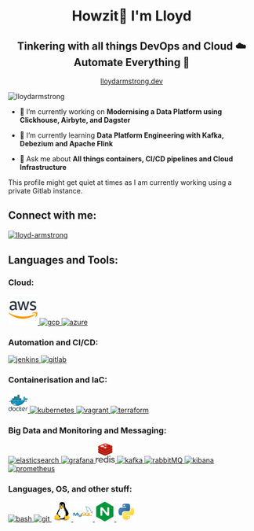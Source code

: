 <h1 align="center">Howzit🤙 I'm Lloyd</h1>
<h2 align="center">Tinkering with all things DevOps and Cloud ☁️ Automate Everything 🤖</h2>
<p align="center"><a href=https://lloydarmstrong.dev>lloydarmstrong.dev</a></p>

<p align="left"> <img src="https://komarev.com/ghpvc/?username=lloydarmstrong&label=Profile%20views&color=0e75b6&style=flat" alt="lloydarmstrong" /> </p>

- 🔧 I’m currently working on **Modernising a Data Platform using Clickhouse, Airbyte, and Dagster**

- 🌱 I’m currently learning **Data Platform Engineering with Kafka, Debezium and Apache Flink**

- 💬 Ask me about **All things containers, CI/CD pipelines and Cloud Infrastructure**

This profile might get quiet at times as I am currently working using a private Gitlab instance.

<h2 align="left">Connect with me:</h2>
<p align="left">
<a href="https://linkedin.com/in/lloyd-armstrong" target="blank"><img align="center" src="https://raw.githubusercontent.com/rahuldkjain/github-profile-readme-generator/master/src/images/icons/Social/linked-in-alt.svg" alt="lloyd-armstrong" height="30" width="40" /></a>
</p>

<h2 align="left">Languages and Tools:</h2>

<h3 align="left">Cloud:</h3>
<p align="left">
  <a href="https://aws.amazon.com" target="_blank" rel="noreferrer"> <img src="https://raw.githubusercontent.com/devicons/devicon/master/icons/amazonwebservices/amazonwebservices-original-wordmark.svg" alt="aws" width="60" height="60"/> </a>
  <a href="https://cloud.google.com" target="_blank" rel="noreferrer"> <img src="https://www.vectorlogo.zone/logos/google_cloud/google_cloud-icon.svg" alt="gcp" width="60" height="60"/> </a>
  <a href="https://azure.microsoft.com/en-in/" target="_blank" rel="noreferrer"> <img src="https://www.vectorlogo.zone/logos/microsoft_azure/microsoft_azure-icon.svg" alt="azure" width="60" height="60"/> </a>
</p>

<h3 align="left">Automation and CI/CD:</h3>
<p align="left">
  <a href="https://www.jenkins.io" target="_blank" rel="noreferrer"> <img src="https://www.vectorlogo.zone/logos/jenkins/jenkins-icon.svg" alt="jenkins" width="40" height="40"/> </a>
  <a href="https://about.gitlab.com/" target="_blank" rel="noreferrer"> <img src="https://cdn.jsdelivr.net/gh/devicons/devicon/icons/gitlab/gitlab-original.svg" alt="gitlab" width="40" height="40"/> </a>
</p>
  
<h3 align="left">Containerisation and IaC:</h3>
<p align="left">
  <a href="https://www.docker.com/" target="_blank" rel="noreferrer"> <img src="https://raw.githubusercontent.com/devicons/devicon/master/icons/docker/docker-original-wordmark.svg" alt="docker" width="40" height="40"/> </a>
  <a href="https://kubernetes.io" target="_blank" rel="noreferrer"> <img src="https://www.vectorlogo.zone/logos/kubernetes/kubernetes-icon.svg" alt="kubernetes" width="40" height="40"/> </a>
  <a href="https://www.vagrantup.com/" target="_blank" rel="noreferrer"> <img src="https://www.vectorlogo.zone/logos/vagrantup/vagrantup-icon.svg" alt="vagrant" width="40" height="40"/> </a>
  <a href="https://terraform.io/" target="_blank" rel="noreferrer"> <img src="https://cdn.jsdelivr.net/gh/devicons/devicon/icons/terraform/terraform-original.svg" alt="terraform" width="40" height="40"/> </a>    
</p>

<h3 align="left">Big Data and Monitoring and Messaging:</h3>
<p align="left">
  <a href="https://www.elastic.co" target="_blank" rel="noreferrer"> <img src="https://www.vectorlogo.zone/logos/elastic/elastic-icon.svg" alt="elasticsearch" width="40" height="40"/> </a>
  <a href="https://grafana.com" target="_blank" rel="noreferrer"> <img src="https://www.vectorlogo.zone/logos/grafana/grafana-icon.svg" alt="grafana" width="40" height="40"/> </a>
  <a href="https://redis.io" target="_blank" rel="noreferrer"> <img src="https://raw.githubusercontent.com/devicons/devicon/master/icons/redis/redis-original-wordmark.svg" alt="redis" width="40" height="40"/> </a>
  <a href="https://kafka.apache.org/" target="_blank" rel="noreferrer"> <img src="https://cdn.jsdelivr.net/gh/devicons/devicon/icons/apachekafka/apachekafka-original.svg" alt="kafka" width="40" height="40"/> </a>
  <a href="https://www.rabbitmq.com" target="_blank" rel="noreferrer"> <img src="https://www.vectorlogo.zone/logos/rabbitmq/rabbitmq-icon.svg" alt="rabbitMQ" width="40" height="40"/> </a>
  <a href="https://www.elastic.co/kibana" target="_blank" rel="noreferrer"> <img src="https://www.vectorlogo.zone/logos/elasticco_kibana/elasticco_kibana-icon.svg" alt="kibana" width="40" height="40"/> </a>
  <a href="https://prometheus.io" target="_blank" rel="noreferrer"> <img src="https://cdn.jsdelivr.net/gh/devicons/devicon/icons/prometheus/prometheus-original.svg" alt="prometheus" width="40" height="40"/> </a>
</p>

<h3 align="left">Languages, OS, and other stuff:</h3>
<p align="left">
  <a href="https://www.gnu.org/software/bash/" target="_blank" rel="noreferrer"> <img src="https://www.vectorlogo.zone/logos/gnu_bash/gnu_bash-icon.svg" alt="bash" width="40" height="40"/> </a>
  <a href="https://git-scm.com/" target="_blank" rel="noreferrer"> <img src="https://www.vectorlogo.zone/logos/git-scm/git-scm-icon.svg" alt="git" width="40" height="40"/> </a>
  <a href="https://www.linux.org/" target="_blank" rel="noreferrer"> <img src="https://raw.githubusercontent.com/devicons/devicon/master/icons/linux/linux-original.svg" alt="linux" width="40" height="40"/> </a>
  <a href="https://www.mysql.com/" target="_blank" rel="noreferrer"> <img src="https://raw.githubusercontent.com/devicons/devicon/master/icons/mysql/mysql-original-wordmark.svg" alt="mysql" width="40" height="40"/> </a>
  <a href="https://www.nginx.com" target="_blank" rel="noreferrer"> <img src="https://raw.githubusercontent.com/devicons/devicon/master/icons/nginx/nginx-original.svg" alt="nginx" width="40" height="40"/> </a>
  <a href="https://www.python.org" target="_blank" rel="noreferrer"> <img src="https://raw.githubusercontent.com/devicons/devicon/master/icons/python/python-original.svg" alt="python" width="40" height="40"/> </a>
</p>
